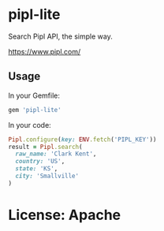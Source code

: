 
# pipl-lite

Search Pipl API, the simple way.

https://www.pipl.com/

## Usage

In your Gemfile:

```ruby
gem 'pipl-lite'
```

In your code:

```ruby
Pipl.configure(key: ENV.fetch('PIPL_KEY'))
result = Pipl.search(
  raw_name: 'Clark Kent',
  country: 'US',
  state: 'KS',
  city: 'Smallville'
)
```

# License: Apache


